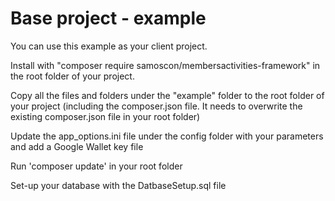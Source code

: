 # Base project - example

You can use this example as your client project.

Install with "composer require samoscon/membersactivities-framework" in the root folder of your project.

Copy all the files and folders under the "example" folder to the root folder of your project
  (including the composer.json file. It needs to overwrite the existing composer.json file in your root folder)

Update the app_options.ini file under the config folder with your parameters and add a Google Wallet key file

Run 'composer update' in your root folder

Set-up your database with the DatbaseSetup.sql file
